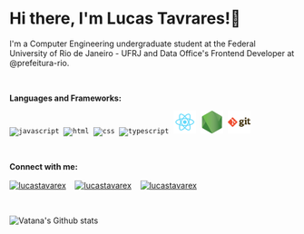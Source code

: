 # Hi there, I'm Lucas Tavrares!👋 
 
I'm a Computer Engineering undergraduate student at the Federal University of Rio de Janeiro - UFRJ and Data Office's Frontend Developer at @prefeitura-rio.
<p>&nbsp;</p>

 
 **Languages and Frameworks:**
<p align="left">
  <code><img src="https://github.com/abranhe/programming-languages-logos/blob/master/src/javascript/javascript_48x48.png" alt="javascript" width="40" height="40"/></code>&nbsp;
  <code><img src="https://github.com/abranhe/programming-languages-logos/blob/master/src/html/html_48x48.png" alt="html" width="40" height="40" /></code>&nbsp;
  <code><img src="https://github.com/abranhe/programming-languages-logos/blob/master/src/css/css_48x48.png" alt="css" width="40" height="40" /></code>&nbsp;
  <code><img src="https://github.com/abranhe/programming-languages-logos/blob/master/src/typescript/typescript_48x48.png" alt="typescript" width="40" height="40" /></code>&nbsp;
  <code><img src="https://raw.githubusercontent.com/github/explore/80688e429a7d4ef2fca1e82350fe8e3517d3494d/topics/react/react.png" alt="react" width="40" height="40" /></code>&nbsp;
  <code><img src="https://raw.githubusercontent.com/github/explore/80688e429a7d4ef2fca1e82350fe8e3517d3494d/topics/nodejs/nodejs.png" alt="nodejs" width="40" height="40" /></code>&nbsp;  
  <code><img src="https://raw.githubusercontent.com/github/explore/80688e429a7d4ef2fca1e82350fe8e3517d3494d/topics/git/git.png" alt="git" width="40" height="40" /></code>&nbsp;
   </p>
   
   <p>&nbsp;</p>


**Connect with me:**
<p align="left">
<a href="https://www.linkedin.com/in/lucastavarex/" target="blank"><img align="center" src="https://cdn.jsdelivr.net/npm/simple-icons@3.0.1/icons/linkedin.svg" alt="lucastavarex" height="40" width="40" /></a> &nbsp;&nbsp;
<a href="https://www.instagram.com/lucastavarex/" target="blank"><img align="center" src="https://cdn.jsdelivr.net/npm/simple-icons@3.0.1/icons/instagram.svg" alt="lucastavarex" height="40" width="40" /></a> &nbsp;&nbsp;
<a href="https://www.facebook.com/TucasLavares/" target="blank"><img align="center" src="https://cdn.jsdelivr.net/npm/simple-icons@3.0.1/icons/facebook.svg" alt="lucastavarex" height="40" width="40" /></a> &nbsp;&nbsp;
</p>

<p>&nbsp;</p>


![Vatana's Github stats](https://github-readme-stats.vercel.app/api?username=lucastavarex&count_private=true&show_icons=true&hide=stars)
